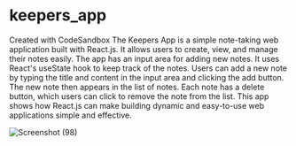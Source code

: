 # keepers_app
Created with CodeSandbox
The Keepers App is a simple note-taking web application built with React.js. 
It allows users to create, view, and manage their notes easily. The app has an input area for adding new notes. 
It uses React's useState hook to keep track of the notes. Users can add a new note by typing the title and content in the input area and clicking the add button. 
The new note then appears in the list of notes. Each note has a delete button, which users can click to remove the note from the list. This app shows how React.js can make building dynamic and easy-to-use web applications simple and effective.

![Screenshot (98)](https://github.com/user-attachments/assets/2c254acf-6618-499e-bec5-1fe32e0090da)
